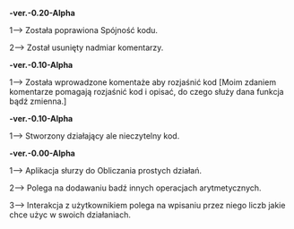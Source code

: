 **-ver.-0.20-Alpha**

1--> Została poprawiona Spójność kodu.

2--> Został usunięty nadmiar komentarzy.

**-ver.-0.10-Alpha**

1--> Została wprowadzone komentaże aby rozjaśnić kod [Moim zdaniem komentarze pomagają rozjaśnić kod i opisać, do czego służy dana funkcja bądź zmienna.]

**-ver.-0.10-Alpha**

1--> Stworzony działający ale nieczytelny kod.

**-ver.-0.00-Alpha**

1--> Aplikacja słurzy do Obliczania prostych działań.

2--> Polega na dodawaniu badź innych operacjach arytmetycznych.

3--> Interakcja z użytkownikiem polega na wpisaniu przez niego liczb jakie chce użyc w swoich działaniach.
